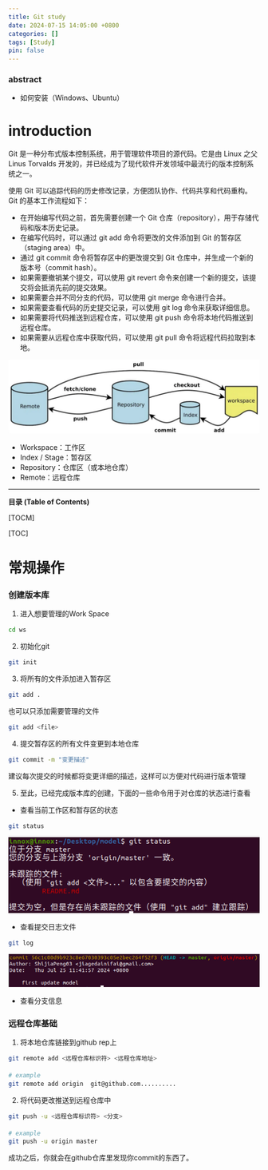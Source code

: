 ```yaml
---
title: Git study
date: 2024-07-15 14:05:00 +0800
categories: []
tags: [Study]
pin: false
---
```

<!-- The <abbr title="Hyper Text Markup Language">HTML</abbr> specification  -->
### abstract

- 如何安装（Windows、Ubuntu）

# introduction

Git 是一种分布式版本控制系统，用于管理软件项目的源代码。它是由 Linux 之父 Linus Torvalds 开发的，并已经成为了现代软件开发领域中最流行的版本控制系统之一。

使用 Git 可以追踪代码的历史修改记录，方便团队协作、代码共享和代码重构。Git 的基本工作流程如下：

- 在开始编写代码之前，首先需要创建一个 Git 仓库（repository），用于存储代码和版本历史记录。
- 在编写代码时，可以通过 git add 命令将更改的文件添加到 Git 的暂存区（staging area）中。
- 通过 git commit 命令将暂存区中的更改提交到 Git 仓库中，并生成一个新的版本号（commit hash）。
- 如果需要撤销某个提交，可以使用 git revert 命令来创建一个新的提交，该提交将会抵消先前的提交效果。
- 如果需要合并不同分支的代码，可以使用 git merge 命令进行合并。
- 如果需要查看代码的历史提交记录，可以使用 git log 命令来获取详细信息。
- 如果需要将代码推送到远程仓库，可以使用 git push 命令将本地代码推送到远程仓库。
- 如果需要从远程仓库中获取代码，可以使用 git pull 命令将远程代码拉取到本地。

![alt text](../posts/image/git流程图.png)
- Workspace：工作区
- Index / Stage：暂存区
- Repository：仓库区（或本地仓库）
- Remote：远程仓库

 ---

**目录 (Table of Contents)**

[TOCM]

[TOC]

# 常规操作

### 创建版本库

1. 进入想要管理的Work Space
```bash
cd ws
```
2. 初始化git
```bash
git init
```
3. 将所有的文件添加进入暂存区
```bash
git add .
```
也可以只添加需要管理的文件
```bash
git add <file>
```
4. 提交暂存区的所有文件变更到本地仓库
```bash
git commit -m "变更描述"
```
建议每次提交的时候都将变更详细的描述，这样可以方便对代码进行版本管理

5. 至此，已经完成版本库的创建，下面的一些命令用于对仓库的状态进行查看
- 查看当前工作区和暂存区的状态
```bash
git status
```
![alt text](../posts/image/post0725.png)

- 查看提交日志文件
```bash
git log
```
![alt text](../posts/image/5.png)

- 查看分支信息

### 远程仓库基础

1. 将本地仓库链接到github rep上
```bash
git remote add <远程仓库标识符> <远程仓库地址>

# example
git remote add origin  git@github.com..........
```

2. 将代码更改推送到远程仓库中
```bash
git push -u <远程仓库标识符> <分支>

# example
git push -u origin master
```

成功之后，你就会在github仓库里发现你commit的东西了。

